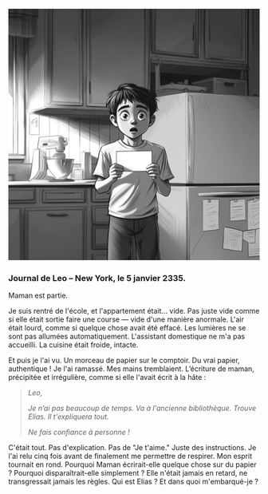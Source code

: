 ![Leo cuisine](/assets/images/leo_kitchen.png)

### Journal de Leo – New York, le 5 janvier 2335.

Maman est partie.

Je suis rentré de l'école, et l'appartement était... vide. Pas juste vide comme si elle était sortie faire une course — vide d'une manière anormale. L'air était lourd, comme si quelque chose avait été effacé. Les lumières ne se sont pas allumées automatiquement. L'assistant domestique ne m'a pas accueilli. La cuisine était froide, intacte.

Et puis je l'ai vu. Un morceau de papier sur le comptoir. Du vrai papier, authentique ! Je l'ai ramassé. Mes mains tremblaient. L’écriture de maman, précipitée et irrégulière, comme si elle l'avait écrit à la hâte :

> *Leo,*
>
> *Je n’ai pas beaucoup de temps.*
> *Va à l'ancienne bibliothèque. Trouve Elias.*
> *Il t'expliquera tout.*
>
> *Ne fais confiance à personne !*

C'était tout. Pas d'explication. Pas de "Je t'aime." Juste des instructions. Je l'ai relu cinq fois avant de finalement me permettre de respirer. Mon esprit tournait en rond. Pourquoi Maman écrirait-elle quelque chose sur du papier ? Pourquoi disparaîtrait-elle simplement ? Elle n'était jamais en retard, ne transgressait jamais les règles. Qui est Elias ? Et dans quoi m'embarqué-je ?